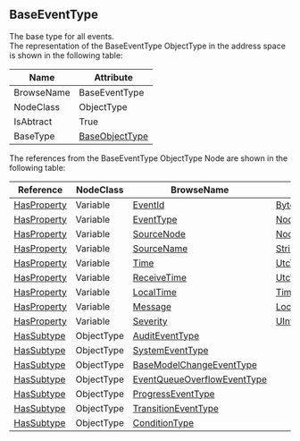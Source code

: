 <!-- objecttype -->
## BaseEventType
The base type for all events.  
The representation of the BaseEventType ObjectType in the address space is shown in the following table:  

|Name|Attribute|
|---|---|
|BrowseName|BaseEventType|
|NodeClass|ObjectType|
|IsAbtract|True|
|BaseType|[BaseObjectType](../../../Part5/ObjectTypes/BaseObjectType/readme.md)|

The references from the BaseEventType ObjectType Node are shown in the following table:  

|Reference|NodeClass|BrowseName|DataType|TypeDefinition|ModellingRule|
|---|---|---|---|---|---|
|[HasProperty](../../../Part3/ReferenceTypes/HasProperty/readme.md)|Variable|[EventId](#EventId)|[ByteString](../../../Part3/DataTypes/ByteString/readme.md)|[PropertyType](../../Part5/VariableTypes/PropertyType/readme.md)|[Mandatory](../../Objects/Mandatory/readme.md)|
|[HasProperty](../../../Part3/ReferenceTypes/HasProperty/readme.md)|Variable|[EventType](#EventType)|[NodeId](../../../Part3/DataTypes/NodeId/readme.md)|[PropertyType](../../Part5/VariableTypes/PropertyType/readme.md)|[Mandatory](../../Objects/Mandatory/readme.md)|
|[HasProperty](../../../Part3/ReferenceTypes/HasProperty/readme.md)|Variable|[SourceNode](#SourceNode)|[NodeId](../../../Part3/DataTypes/NodeId/readme.md)|[PropertyType](../../Part5/VariableTypes/PropertyType/readme.md)|[Mandatory](../../Objects/Mandatory/readme.md)|
|[HasProperty](../../../Part3/ReferenceTypes/HasProperty/readme.md)|Variable|[SourceName](#SourceName)|[String](../../../Part3/DataTypes/String/readme.md)|[PropertyType](../../Part5/VariableTypes/PropertyType/readme.md)|[Mandatory](../../Objects/Mandatory/readme.md)|
|[HasProperty](../../../Part3/ReferenceTypes/HasProperty/readme.md)|Variable|[Time](#Time)|[UtcTime](../../../Part3/DataTypes/UtcTime/readme.md)|[PropertyType](../../Part5/VariableTypes/PropertyType/readme.md)|[Mandatory](../../Objects/Mandatory/readme.md)|
|[HasProperty](../../../Part3/ReferenceTypes/HasProperty/readme.md)|Variable|[ReceiveTime](#ReceiveTime)|[UtcTime](../../../Part3/DataTypes/UtcTime/readme.md)|[PropertyType](../../Part5/VariableTypes/PropertyType/readme.md)|[Mandatory](../../Objects/Mandatory/readme.md)|
|[HasProperty](../../../Part3/ReferenceTypes/HasProperty/readme.md)|Variable|[LocalTime](#LocalTime)|[TimeZoneDataType](../../../Part3/DataTypes/TimeZoneDataType/readme.md)|[PropertyType](../../Part5/VariableTypes/PropertyType/readme.md)|[Mandatory](../../Objects/Mandatory/readme.md)|
|[HasProperty](../../../Part3/ReferenceTypes/HasProperty/readme.md)|Variable|[Message](#Message)|[LocalizedText](../../../Part3/DataTypes/LocalizedText/readme.md)|[PropertyType](../../Part5/VariableTypes/PropertyType/readme.md)|[Mandatory](../../Objects/Mandatory/readme.md)|
|[HasProperty](../../../Part3/ReferenceTypes/HasProperty/readme.md)|Variable|[Severity](#Severity)|[UInt16](../../../Part3/DataTypes/UInt16/readme.md)|[PropertyType](../../Part5/VariableTypes/PropertyType/readme.md)|[Mandatory](../../Objects/Mandatory/readme.md)|
|[HasSubtype](../../../Part3/ReferenceTypes/HasSubtype/readme.md)|ObjectType|[AuditEventType](#AuditEventType)||||
|[HasSubtype](../../../Part3/ReferenceTypes/HasSubtype/readme.md)|ObjectType|[SystemEventType](#SystemEventType)||||
|[HasSubtype](../../../Part3/ReferenceTypes/HasSubtype/readme.md)|ObjectType|[BaseModelChangeEventType](#BaseModelChangeEventType)||||
|[HasSubtype](../../../Part3/ReferenceTypes/HasSubtype/readme.md)|ObjectType|[EventQueueOverflowEventType](#EventQueueOverflowEventType)||||
|[HasSubtype](../../../Part3/ReferenceTypes/HasSubtype/readme.md)|ObjectType|[ProgressEventType](#ProgressEventType)||||
|[HasSubtype](../../../Part3/ReferenceTypes/HasSubtype/readme.md)|ObjectType|[TransitionEventType](#TransitionEventType)||||
|[HasSubtype](../../../Part3/ReferenceTypes/HasSubtype/readme.md)|ObjectType|[ConditionType](#ConditionType)||||


